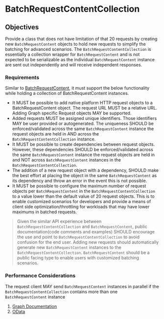 # BatchRequestContentCollection

## Objectives

Provide a class that does not have limitation of that 20 requests by creating new `BatchRequestContent` objects to hold new requests to simplify the batching for advanced scenarios. 
The `BatchRequestContentCollection` is essentially a collection wrapper for `BatchRequestContent` and is not expected to be serializable as the individual `BatchRequestContent` instance are sent out independently and will receive independent responses.

### Requirements

Similar to [BatchRequestContent](BatchRequestContent.md), it must support the below functionality while holding a collection of BatchRequestContent instances.

- It MUST be possible to add native platform HTTP request objects to a BatchRequestContent object. The request URL MUST be a relative URL. Adding Graph specific Request objects MAY be supported.
- Added requests MUST be assigned unique identifiers. Those identifiers MAY be user provided or autogenerated. The uniqueness SHOULD be enforced/validated across the same `BatchRequestContent` instance the request objects are held in AND across the `BatchRequestContentCollection` instance.
- It MUST be possible to create dependencies between request objects. However, these dependencies SHOULD be enforced/validated across the same `BatchRequestContent` instance the request objects are held in and NOT across `BatchRequestContent` instances in the `BatchRequestContentCollection`.
- The addition of a new request object with a dependency, SHOULD make the best effort at placing the object in the same `BatchRequestContent` as its dependency and throw an error in the event this is not possible.
- It MUST be possible to configure the maximum number of request objects per `BatchRequestContent` in the `BatchRequestContentCollection` to a value lower than the default value of 20 request objects. This is to enable customized scenarios for developers and provide a means of client side optimization/throttling for workloads that may have lower maximums in batched requests.

> Given the similar API experience between `BatchRequestContentCollection` and `BatchRequestContent`, public documentation(code comments and examples) SHOULD encourage the use and point to `BatchRequestContentCollection` to avoid confusion for the end user. Adding new requests should automatically generate new `BatchRequestContent` instances to the `BatchRequestContentCollection`. `BatchRequestContent` should be a public facing type to enable users with customized batching scenarios.

### Performance Considerations

The request client MAY send `BatchRequestContent` instances in parallel if the `BatchRequestContentCollection` contains more than one `BatchRequestContent` instance

1. [Graph Documentation]( https://learn.microsoft.com/en-us/graph/json-batching)
1. [OData](https://www.oasis-open.org/committees/download.php/60365/odata-json-format-v4.01-wd02-2017-03-24.docx)
